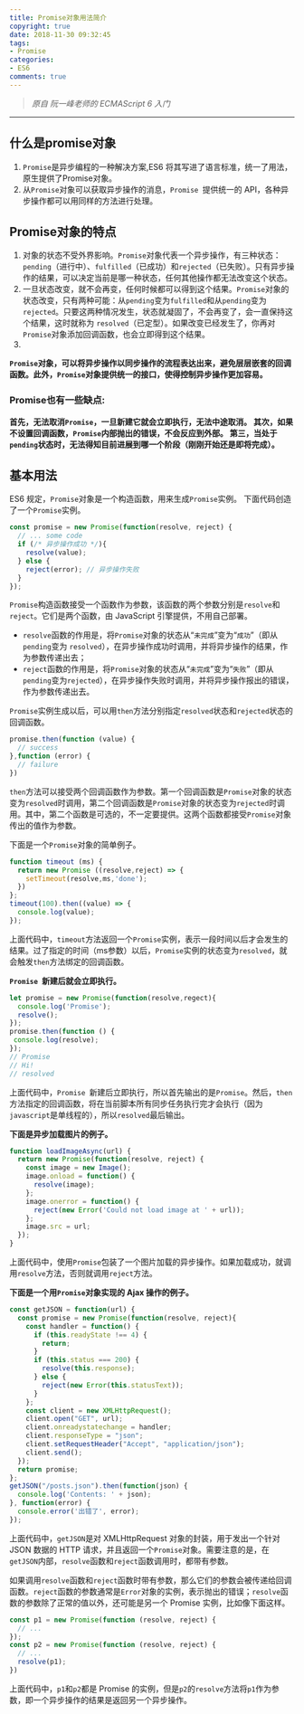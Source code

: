 ```yaml
---
title: Promise对象用法简介
copyright: true
date: 2018-11-30 09:32:45
tags:
- Promise
categories:
- ES6
comments: true
---
```


>*原自 阮一峰老师的 ECMAScript 6 入门*

***
<!-- more -->

## 什么是promise对象

 1. `Promise`是异步编程的一种解决方案,ES6 将其写进了语言标准，统一了用法，原生提供了Promise对象。
 2. 从`Promise`对象可以获取异步操作的消息，`Promise `提供统一的 API，各种异步操作都可以用同样的方法进行处理。

## Promise对象的特点
 
 1. 对象的状态不受外界影响。`Promise`对象代表一个异步操作，有三种状态：`pending`（进行中）、`fulfilled`（已成功）和`rejected`（已失败）。只有异步操作的结果，可以决定当前是哪一种状态，任何其他操作都无法改变这个状态。
 2. 一旦状态改变，就不会再变，任何时候都可以得到这个结果。`Promise`对象的状态改变，只有两种可能：从`pending`变为`fulfilled`和从`pending`变为`rejected`。只要这两种情况发生，状态就凝固了，不会再变了，会一直保持这个结果，这时就称为 `resolved`（已定型）。如果改变已经发生了，你再对`Promise`对象添加回调函数，也会立即得到这个结果。
 3. 
**`Promise`对象，可以将异步操作以同步操作的流程表达出来，避免层层嵌套的回调函数。此外，`Promise`对象提供统一的接口，使得控制异步操作更加容易。**

### Promise也有一些缺点:
**首先，无法取消`Promise`，一旦新建它就会立即执行，无法中途取消。
其次，如果不设置回调函数，`Promise`内部抛出的错误，不会反应到外部。
第三，当处于`pending`状态时，无法得知目前进展到哪一个阶段（刚刚开始还是即将完成）。**

## 基本用法
ES6 规定，`Promise`对象是一个构造函数，用来生成`Promise`实例。
下面代码创造了一个`Promise`实例。
```javascript
const promise = new Promise(function(resolve, reject) {
  // ... some code
  if (/* 异步操作成功 */){
    resolve(value);
  } else {
    reject(error); // 异步操作失败
  }
});
```
`Promise`构造函数接受一个函数作为参数，该函数的两个参数分别是`resolve`和`reject`。它们是两个函数，由 JavaScript 引擎提供，不用自己部署。

 - `resolve`函数的作用是，将`Promise`对象的状态从“`未完成`”变为“`成功`”（即从 `pending`变为 `resolved`），在异步操作成功时调用，并将异步操作的结果，作为参数传递出去；
 - `reject`函数的作用是，将`Promise`对象的状态从“`未完成`”变为“`失败`”（即从 `pending`变为`rejected`），在异步操作失败时调用，并将异步操作报出的错误，作为参数传递出去。

`Promise`实例生成以后，可以用`then`方法分别指定`resolved`状态和`rejected`状态的回调函数。
```javascript
promise.then(function (value) {
  // success
},function (error) {
  // failure
})
```
`then`方法可以接受两个回调函数作为参数。第一个回调函数是`Promise`对象的状态变为`resolved`时调用，第二个回调函数是`Promise`对象的状态变为`rejected`时调用。其中，第二个函数是可选的，不一定要提供。这两个函数都接受`Promise`对象传出的值作为参数。

下面是一个`Promise`对象的简单例子。
```javascript
function timeout (ms) {
  return new Promise ((resolve,reject) => {
    setTimeout(resolve,ms,'done');
  })
};
timeout(100).then((value) => {
  console.log(value);
});
```
上面代码中，`timeout`方法返回一个`Promise`实例，表示一段时间以后才会发生的结果。过了指定的时间（ms参数）以后，`Promise`实例的状态变为`resolved`，就会触发`then`方法绑定的回调函数。

**`Promise `新建后就会立即执行。**
```javascript
let promise = new Promise(function(resolve,regect){
  console.log('Promise');
  resolve();
});
promise.then(function () {
 console.log(resolve);
});
// Promise
// Hi!
// resolved
```
上面代码中，`Promise `新建后立即执行，所以首先输出的是`Promise`。然后，`then`方法指定的回调函数，将在当前脚本所有同步任务执行完才会执行（因为`javascript`是单线程的），所以`resolved`最后输出。

**下面是异步加载图片的例子。**
```javascript
function loadImageAsync(url) {
  return new Promise(function(resolve, reject) {
    const image = new Image();
    image.onload = function() {
      resolve(image);
    };
    image.onerror = function() {
      reject(new Error('Could not load image at ' + url));
    };
    image.src = url;
  });
}
```
上面代码中，使用`Promise`包装了一个图片加载的异步操作。如果加载成功，就调用`resolve`方法，否则就调用`reject`方法。

**下面是一个用`Promise`对象实现的 Ajax 操作的例子。**
```javascript
const getJSON = function(url) {
  const promise = new Promise(function(resolve, reject){
    const handler = function() {
      if (this.readyState !== 4) {
        return;
      }
      if (this.status === 200) {
        resolve(this.response);
      } else {
        reject(new Error(this.statusText));
      }
    };
    const client = new XMLHttpRequest();
    client.open("GET", url);
    client.onreadystatechange = handler;
    client.responseType = "json";
    client.setRequestHeader("Accept", "application/json");
    client.send();
  });
  return promise;
};
getJSON("/posts.json").then(function(json) {
  console.log('Contents: ' + json);
}, function(error) {
  console.error('出错了', error);
});
```
上面代码中，`getJSON`是对 XMLHttpRequest 对象的封装，用于发出一个针对 JSON 数据的 HTTP 请求，并且返回一个`Promise`对象。需要注意的是，在`getJSON`内部，`resolve`函数和`reject`函数调用时，都带有参数。

如果调用`resolve`函数和`reject`函数时带有参数，那么它们的参数会被传递给回调函数。`reject`函数的参数通常是`Error`对象的实例，表示抛出的错误；`resolve`函数的参数除了正常的值以外，还可能是另一个 Promise 实例，比如像下面这样。
```javascript
const p1 = new Promise(function (resolve, reject) {
  // ...
});
const p2 = new Promise(function (resolve, reject) {
  // ...
  resolve(p1);
})
```
上面代码中，`p1`和`p2`都是 Promise 的实例，但是`p2`的`resolve`方法将`p1`作为参数，即一个异步操作的结果是返回另一个异步操作。


